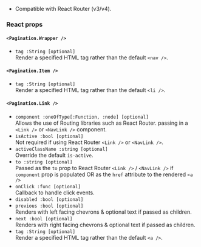 * Compatible with React Router (v3/v4).

### React props

#### `<Pagination.Wrapper />`
* `tag :String [optional]`  
Render a specified HTML tag rather than the default `<nav />`.

#### `<Pagination.Item />`
* `tag :String [optional]`  
Render a specified HTML tag rather than the default `<li />`.

#### `<Pagination.Link />`
* `component :oneOfType[:Function, :node] [optional]`      
Allows the use of Routing libraries such as React Router. passing in a `<Link />` or `<NavLink />` component.
* `isActive :bool [optional]`  
Not required if using React Router `<Link />` or `<NavLink />`.
* `activeClassName :string [optional]`   
Override the default `is-active`.
* `to :string [optional]`  
Passed as the `to` prop to React Router `<Link />` / `<NavLink />` if `component` prop is populated OR as the `href` attribute to the rendered `<a />`
* `onClick :func [optional]`  
Callback to handle click events.
* `disabled :bool [optional]`
* `previous :bool [optional]`  
Renders with left facing chevrons & optional text if passed as children.
* `next :bool [optional]`  
Renders with right facing chevrons & optional text if passed as children.
* `tag :String [optional]`  
Render a specified HTML tag rather than the default `<a />`.
